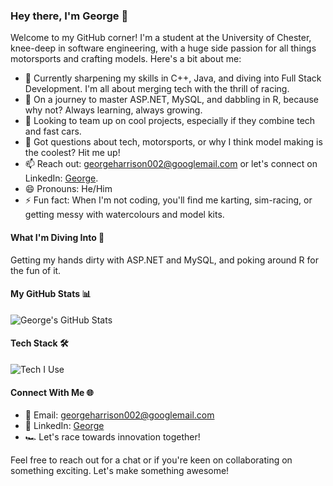 ### Hey there, I'm George 🎸

Welcome to my GitHub corner! I'm a student at the University of Chester, knee-deep in software engineering, with a huge side passion for all things motorsports and crafting models. Here's a bit about me:

- 🔭 Currently sharpening my skills in C++, Java, and diving into Full Stack Development. I'm all about merging tech with the thrill of racing.
- 🌱 On a journey to master ASP.NET, MySQL, and dabbling in R, because why not? Always learning, always growing.
- 👯 Looking to team up on cool projects, especially if they combine tech and fast cars.
- 💬 Got questions about tech, motorsports, or why I think model making is the coolest? Hit me up!
- 📫 Reach out: georgeharrison002@googlemail.com or let's connect on LinkedIn: [George](https://www.linkedin.com/in/george-harrison-39810a2a8/).
- 😄 Pronouns: He/Him
- ⚡ Fun fact: When I'm not coding, you'll find me karting, sim-racing, or getting messy with watercolours and model kits.

#### What I'm Diving Into 🌊
Getting my hands dirty with ASP.NET and MySQL, and poking around R for the fun of it.

#### My GitHub Stats 📊
![George's GitHub Stats](https://github-readme-stats.vercel.app/api?username=GLZX4&show_icons=true)

#### Tech Stack 🛠️
![Tech I Use](https://github-readme-stats.vercel.app/api/top-langs/?username=GLZX4&layout=compact)

#### Connect With Me 🌐
- 📧 Email: georgeharrison002@googlemail.com
- 💼 LinkedIn: [George](https://www.linkedin.com/in/george-harrison-39810a2a8/)
- 🏎️ Let's race towards innovation together!

Feel free to reach out for a chat or if you're keen on collaborating on something exciting. Let's make something awesome!
